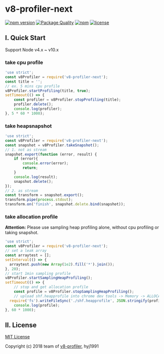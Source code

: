 # v8-profiler-next

[![npm version](https://badge.fury.io/js/v8-profiler-next.svg)](https://badge.fury.io/js/v8-profiler-next)
[![Package Quality](http://npm.packagequality.com/shield/v8-profiler-next.svg)](http://packagequality.com/#?package=v8-profiler-next)
[![npm](https://img.shields.io/npm/dt/v8-profiler-next.svg)](https://www.npmjs.com/package/v8-profiler-next)
[![license](https://img.shields.io/github/license/mashape/apistatus.svg)](LICENSE)

## I. Quick Start

Support Node v4.x ~ v10.x

### take cpu profile

```js
'use strict';
const v8Profiler = require('v8-profiler-next');
const title = '';
// ex. 5 mins cpu profile
v8Profiler.startProfiling(title, true);
setTimeout(() => {
	const profiler = v8Profiler.stopProfiling(title);
	profiler.delete();
	console.log(profiler);
}, 5 * 60 * 1000);
```

### take heapsnapshot

```js
'use strict';
const v8Profiler = require('v8-profiler-next');
const snapshot = v8Profiler.takeSnapshot();
// 1. not as stream
snapshot.export(function (error, result) {
	if (error){
		console.error(error);
		return;
	}
	console.log(result);
	snapshot.delete();
});
// 2. as stream
const transform = snapshot.export();
transform.pipe(process.stdout);
transform.on('finish', snapshot.delete.bind(snapshot));
```

### take allocation profile

**Attention:** Please use sampling heap profiling alone, without cpu profiling or taking snapshot.

```js
'use strict';
const v8Profiler = require('v8-profiler-next');
// set a leak array
const arraytest = [];
setInterval(() => {
  arraytest.push(new Array(1e2).fill('*').join());
}, 20);
// start 1min sampling profile
v8Profiler.startSamplingHeapProfiling();
setTimeout(() => {
	// stop and get allocation profile
	const profile = v8Profiler.stopSamplingHeapProfiling();
	// upload shf.heapprofile into chrome dev tools -> Memory -> ALLOCATION PRODILES
  require('fs').writeFileSync('./shf.heapprofile', JSON.stringify(profile));
	console.log(profile);
}, 60 * 1000);
```

## II. License

[MIT License](LICENSE)

Copyright (c) 2018 team of [v8-profiler](github.com/node-inspector/v8-profiler), hyj1991